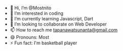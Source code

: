 - 👋 Hi, I’m @Mostnito
- 👀 I’m interested in coding
- 🌱 I’m currently learning Javascript, Dart
- 💞️ I’m looking to collaborate on Web Developer
- 📫 How to reach me tapanawatsunanta@gmail.com
- 😄 Pronouns: Most
- ⚡ Fun fact: I'm basketball player

<!---
Mostnito/Mostnito is a ✨ special ✨ repository because its `README.md` (this file) appears on your GitHub profile.
You can click the Preview link to take a look at your changes.
--->
